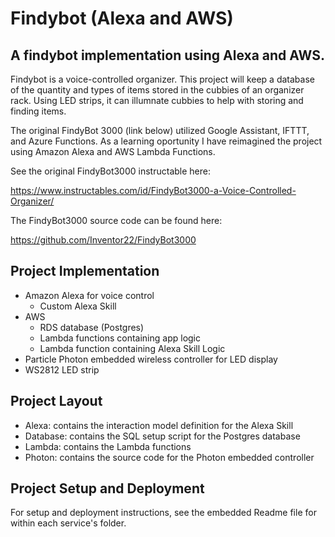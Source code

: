 # Findybot (Alexa and AWS)

## A findybot implementation using Alexa and AWS.

Findybot is a voice-controlled organizer. This project will keep a database of the quantity and types of items stored in the cubbies of an organizer rack. Using LED strips, it can illumnate cubbies to help with storing and finding items.

The original FindyBot 3000 (link below) utilized Google Assistant, IFTTT, and Azure Functions. As a learning oportunity I have reimagined the project using Amazon Alexa and AWS Lambda Functions.

See the original FindyBot3000 instructable here: 

https://www.instructables.com/id/FindyBot3000-a-Voice-Controlled-Organizer/

The FindyBot3000 source code can be found here:

https://github.com/Inventor22/FindyBot3000

## Project Implementation

- Amazon Alexa for voice control
  - Custom Alexa Skill
- AWS
  - RDS database (Postgres)
  - Lambda functions containing app logic
  - Lambda function containing Alexa Skill Logic
- Particle Photon embedded wireless controller for LED display
- WS2812 LED strip

## Project Layout

- Alexa: contains the interaction model definition for the Alexa Skill
- Database: contains the SQL setup script for the Postgres database
- Lambda: contains the Lambda functions
- Photon: contains the source code for the Photon embedded controller

## Project Setup and Deployment

For setup and deployment instructions, see the embedded Readme file for within each service's folder.